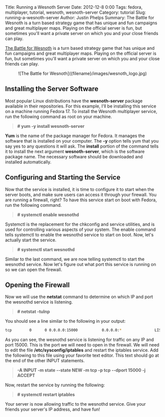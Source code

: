 Title: Running a Wesnoth Server
Date: 2012-12-8 0:00
Tags: fedora, multiplayer, tutorial, wesnoth, wesnoth-server
Category: tutorial
Slug: running-a-wesnoth-server
Author: Justin Phelps
Summary: The Battle for Wesnoth is a turn based strategy game that has unique and fun campaigns and great multiplayer maps. Playing on the official server is fun, but sometimes you'll want a private server on which you and your close friends can play.

[The Battle for Wesnoth](http://www.wesnoth.org/) is a turn based strategy game that has unique and fun campaigns and great multiplayer maps. Playing on the official server is fun, but sometimes you'll want a private server on which you and your close friends can play.

<center>![The Battle for Wesnoth]({filename}/images/wesnoth_logo.jpg)</center>

## Installing the Server Software

Most popular Linux distributions have the **wesnoth-server** package available in their repositories. For this example, I'll be installing this service on a machine running Fedora 17. To install the Wesnoth multiplayer service, run the following command as root on your machine.

> **# yum -y install wesnoth-server**

**Yum** is the name of the package manager for Fedora. It manages the software that is installed on your computer. The **-y** option tells yum that you say yes to any questions it will ask. The **install** portion of the command tells it to install the next argument **wesnoth-server**, which is the software package name. The necessary software should be downloaded and installed automatically.

## Configuring and Starting the Service

Now that the service is installed, it is time to configure it to start when the server boots, and make sure users can access it through your firewall. You are running a firewall, right? To have this service start on boot with Fedora, run the following command.

> **# systemctl enable wesnothd**

Systemctl is the replacement for the chkconfig and service utilities, and is used for controlling various aspects of your system. The enable command tells systemctl to enable the wesnothd service to start on boot. Now, let's actually start the service.

> **# systemctl start wesnothd**

Similar to the last command, we are now telling systemctl to start the wesnothd service. Now let's figure out what port this service is running on so we can open the firewall.

## Opening the Firewall

Now we will use the **netstat** command to determine on which IP and port the wesnothd service is listening.

> **# netstat -tulnp**

You should see a line similar to the following in your output:

```bash
tcp        0      0 0.0.0.0:15000           0.0.0.0:*               LISTEN      3151/wesnothd
```

As you can see, the wesnothd service is listening for traffic on any IP and port 15000. This is the port we will need to open in the firewall. We will need to edit the file **/etc/sysconfig/iptables** and restart the iptables service. Add the following to this file using your favorite text editor. This text should go at the end of the other INPUT statements.

> **-A INPUT -m state --state NEW -m tcp -p tcp --dport 15000 -j ACCEPT**

Now, restart the service by running the following:

> **# systemctl restart iptables**

Your server is now allowing traffic to the wesnothd service. Give your friends your server's IP address, and have fun!
